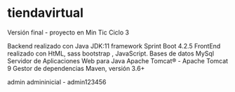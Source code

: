 # tiendavirtual
Versión final - proyecto en Min Tic Ciclo 3

Backend realizado con Java JDK:11 framework Sprint Boot 4.2.5
FrontEnd realizado con HtML, sass bootstrap , JavaScript.
Bases de datos MySql
Servidor de Aplicaciones Web para Java Apache Tomcat® - Apache Tomcat 9
Gestor de dependencias Maven, versión 3.6+

admin
admininicial - admin123456
